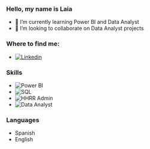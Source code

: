 ### Hello, my name is Laia

<!--
**Laiahi/laiahi** is a ✨ _special_ ✨ repository because its `README.md` (this file) appears on your GitHub profile. -->


- 🌱 I’m currently learning Power BI and Data Analyst
- 👯 I’m looking to collaborate on Data Analyst projects

### Where to find me:

- [![Linkedin](https://img.shields.io/badge/LINKEDIN-Laia_Higon-3DOC84?style=for-the-badge&logo=linkedin&logoColor=white&labelColor=101010)](https://www.linkedin.com/in/laia-h-4b2994a1/)

### Skills
- ![Power BI](https://img.shields.io/badge/PowerBI-3DOC84?style=for-the-badge&logo=PowerBi&logoColor=white&labelColor=101010)</br>
- ![SQL](https://img.shields.io/badge/SQL-3DOC84?style=for-the-badge&logo=PowerBI&logoColor=white&labelColor=101010)</br>
- ![HHRR Admin](https://img.shields.io/badge/RRHHADMIN-3DOC84?style=for-the-badge&logo=PowerBI&logoColor=white&labelColor=101010)</br>
- ![Data Analyst](https://img.shields.io/badge/DATA_ANALYST-3DOC84?style=for-the-badge&logo=PowerBI&logoColor=white&labelColor=101010)</br>

### Languages
- Spanish
- English
